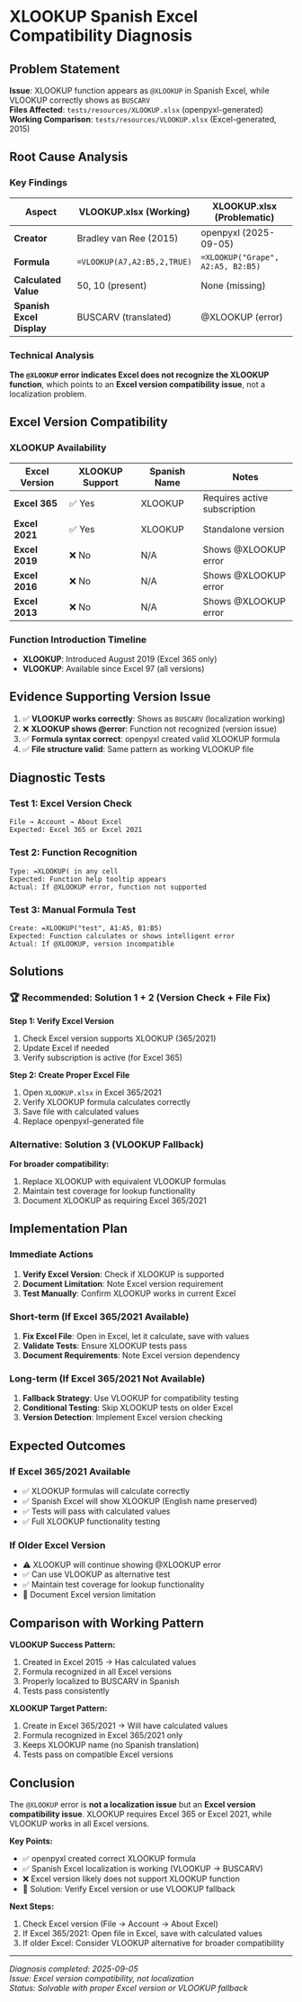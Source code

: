 # XLOOKUP Spanish Excel Compatibility Diagnosis

## Problem Statement

**Issue**: XLOOKUP function appears as `@XLOOKUP` in Spanish Excel, while VLOOKUP correctly shows as `BUSCARV`  
**Files Affected**: `tests/resources/XLOOKUP.xlsx` (openpyxl-generated)  
**Working Comparison**: `tests/resources/VLOOKUP.xlsx` (Excel-generated, 2015)

## Root Cause Analysis

### Key Findings

| Aspect | VLOOKUP.xlsx (Working) | XLOOKUP.xlsx (Problematic) |
|--------|------------------------|----------------------------|
| **Creator** | Bradley van Ree (2015) | openpyxl (2025-09-05) |
| **Formula** | `=VLOOKUP(A7,A2:B5,2,TRUE)` | `=XLOOKUP("Grape", A2:A5, B2:B5)` |
| **Calculated Value** | 50, 10 (present) | None (missing) |
| **Spanish Excel Display** | BUSCARV (translated) | @XLOOKUP (error) |

### Technical Analysis

**The `@XLOOKUP` error indicates Excel does not recognize the XLOOKUP function**, which points to an **Excel version compatibility issue**, not a localization problem.

## Excel Version Compatibility

### XLOOKUP Availability

| Excel Version | XLOOKUP Support | Spanish Name | Notes |
|---------------|-----------------|--------------|-------|
| **Excel 365** | ✅ Yes | XLOOKUP | Requires active subscription |
| **Excel 2021** | ✅ Yes | XLOOKUP | Standalone version |
| **Excel 2019** | ❌ No | N/A | Shows @XLOOKUP error |
| **Excel 2016** | ❌ No | N/A | Shows @XLOOKUP error |
| **Excel 2013** | ❌ No | N/A | Shows @XLOOKUP error |

### Function Introduction Timeline

- **XLOOKUP**: Introduced August 2019 (Excel 365 only)
- **VLOOKUP**: Available since Excel 97 (all versions)

## Evidence Supporting Version Issue

1. ✅ **VLOOKUP works correctly**: Shows as `BUSCARV` (localization working)
2. ❌ **XLOOKUP shows @error**: Function not recognized (version issue)
3. ✅ **Formula syntax correct**: openpyxl created valid XLOOKUP formula
4. ✅ **File structure valid**: Same pattern as working VLOOKUP file

## Diagnostic Tests

### Test 1: Excel Version Check
```
File → Account → About Excel
Expected: Excel 365 or Excel 2021
```

### Test 2: Function Recognition
```
Type: =XLOOKUP( in any cell
Expected: Function help tooltip appears
Actual: If @XLOOKUP error, function not supported
```

### Test 3: Manual Formula Test
```
Create: =XLOOKUP("test", A1:A5, B1:B5)
Expected: Function calculates or shows intelligent error
Actual: If @XLOOKUP, version incompatible
```

## Solutions

### 🏆 Recommended: Solution 1 + 2 (Version Check + File Fix)

**Step 1: Verify Excel Version**
1. Check Excel version supports XLOOKUP (365/2021)
2. Update Excel if needed
3. Verify subscription is active (for Excel 365)

**Step 2: Create Proper Excel File**
1. Open `XLOOKUP.xlsx` in Excel 365/2021
2. Verify XLOOKUP formula calculates correctly
3. Save file with calculated values
4. Replace openpyxl-generated file

### Alternative: Solution 3 (VLOOKUP Fallback)

**For broader compatibility:**
1. Replace XLOOKUP with equivalent VLOOKUP formulas
2. Maintain test coverage for lookup functionality
3. Document XLOOKUP as requiring Excel 365/2021

## Implementation Plan

### Immediate Actions
1. **Verify Excel Version**: Check if XLOOKUP is supported
2. **Document Limitation**: Note Excel version requirement
3. **Test Manually**: Confirm XLOOKUP works in current Excel

### Short-term (If Excel 365/2021 Available)
1. **Fix Excel File**: Open in Excel, let it calculate, save with values
2. **Validate Tests**: Ensure XLOOKUP tests pass
3. **Document Requirements**: Note Excel version dependency

### Long-term (If Excel 365/2021 Not Available)
1. **Fallback Strategy**: Use VLOOKUP for compatibility testing
2. **Conditional Testing**: Skip XLOOKUP tests on older Excel
3. **Version Detection**: Implement Excel version checking

## Expected Outcomes

### If Excel 365/2021 Available
- ✅ XLOOKUP formulas will calculate correctly
- ✅ Spanish Excel will show XLOOKUP (English name preserved)
- ✅ Tests will pass with calculated values
- ✅ Full XLOOKUP functionality testing

### If Older Excel Version
- ⚠️ XLOOKUP will continue showing @XLOOKUP error
- ✅ Can use VLOOKUP as alternative test
- ✅ Maintain test coverage for lookup functionality
- 📝 Document Excel version limitation

## Comparison with Working Pattern

**VLOOKUP Success Pattern:**
1. Created in Excel 2015 → Has calculated values
2. Formula recognized in all Excel versions
3. Properly localized to BUSCARV in Spanish
4. Tests pass consistently

**XLOOKUP Target Pattern:**
1. Create in Excel 365/2021 → Will have calculated values
2. Formula recognized in Excel 365/2021 only
3. Keeps XLOOKUP name (no Spanish translation)
4. Tests pass on compatible Excel versions

## Conclusion

The `@XLOOKUP` error is **not a localization issue** but an **Excel version compatibility issue**. XLOOKUP requires Excel 365 or Excel 2021, while VLOOKUP works in all Excel versions.

**Key Points:**
- ✅ openpyxl created correct XLOOKUP formula
- ✅ Spanish Excel localization is working (VLOOKUP → BUSCARV)
- ❌ Excel version likely does not support XLOOKUP function
- 🔧 Solution: Verify Excel version or use VLOOKUP fallback

**Next Steps:**
1. Check Excel version (File → Account → About Excel)
2. If Excel 365/2021: Open file in Excel, save with calculated values
3. If older Excel: Consider VLOOKUP alternative for broader compatibility

---
*Diagnosis completed: 2025-09-05*  
*Issue: Excel version compatibility, not localization*  
*Status: Solvable with proper Excel version or VLOOKUP fallback*